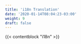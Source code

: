 ```yaml
---
title: 'i18n Translation'
date: '2020-01-14T08:04:23-03:00'
weight: 9
draft: false
---
```


{{< contentblock "i18n" >}}
